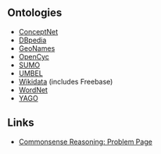 Ontologies
----------

* [ConceptNet](https://en.wikipedia.org/wiki/Open_Mind_Common_Sense)
* [DBpedia](https://en.wikipedia.org/wiki/DBpedia)
* [GeoNames](https://en.wikipedia.org/wiki/GeoNames)
* [OpenCyc](https://en.wikipedia.org/wiki/Cyc)
* [SUMO](https://en.wikipedia.org/wiki/Suggested_Upper_Merged_Ontology)
* [UMBEL](https://en.wikipedia.org/wiki/UMBEL)
* [Wikidata](https://en.wikipedia.org/wiki/Wikidata) (includes Freebase)
* [WordNet](https://en.wikipedia.org/wiki/WordNet)
* [YAGO](https://en.wikipedia.org/wiki/YAGO_(database))

Links
-----

* [Commonsense Reasoning: Problem Page](http://commonsensereasoning.org/problem_page.html)

